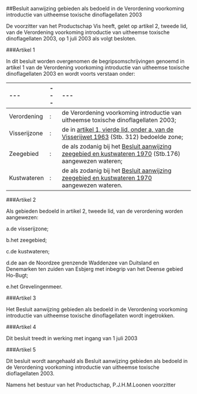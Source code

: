 <meta http-equiv='Content-Type' content='text/html; charset=utf-8' />

##Besluit aanwijzing gebieden als bedoeld in de Verordening voorkoming introductie van uitheemse toxische dinoflagellaten 2003

De voorzitter van het Productschap Vis heeft, 
gelet op artikel 2, tweede lid, van de Verordening voorkoming introductie van uitheemse toxische dinoflagellaten 2003, op 1 juli 2003 als volgt besloten.

###Artikel 1 

In dit besluit worden overgenomen de begripsomschrijvingen genoemd in artikel 1 van de Verordening voorkoming introductie van uitheemse toxische dinoflagellaten 2003 en wordt voorts verstaan onder:

| --- | --- | --- |
|:---|:---|:---|
|Verordening |: |de Verordening voorkoming introductie van uitheemse toxische dinoflagellaten 2003; |
|Visserijzone |: |de in [artikel 1, vierde lid, onder a, van de Visserijwet 1963](../../../../../../../../../../../../wet/visserijwet/1963/BWBR0002416/README.md) (Stb. 312) bedoelde zone; |
|Zeegebied |: |de als zodanig bij het [Besluit aanwijzing zeegebied en kustwateren 1970](../../../../../../../../../../../../AMvB/besluit/aanwijzing/zeegebied/en/kustwateren/1970/BWBR0002703/README.md) (Stb.176) aangewezen wateren; |
|Kustwateren |: |de als zodanig bij het [Besluit aanwijzing zeegebied en kustwateren 1970](../../../../../../../../../../../../AMvB/besluit/aanwijzing/zeegebied/en/kustwateren/1970/BWBR0002703/README.md) aangewezen wateren. |

###Artikel 2 

Als gebieden bedoeld in artikel 2, tweede lid, van de verordening worden aangewezen:

a.de visserijzone;

b.het zeegebied;

c.de kustwateren;

d.de aan de Noordzee grenzende Waddenzee van Duitsland en Denemarken ten zuiden van Esbjerg met inbegrip van het Deense gebied Ho-Bugt;

e.het Grevelingenmeer.

###Artikel 3 

Het Besluit aanwijzing gebieden als bedoeld in de Verordening voorkoming introductie van uitheemse toxische dinoflagellaten wordt ingetrokken.

###Artikel 4 

Dit besluit treedt in werking met ingang van 1 juli 2003

###Artikel 5 

Dit besluit wordt aangehaald als Besluit aanwijzing gebieden als bedoeld in de Verordening voorkoming introductie van uitheemse toxische dioflagellaten 2003.

Namens het bestuur van het Productschap, 
P.J.H.M.Loonen
voorzitter
